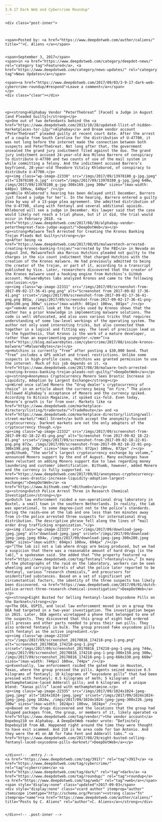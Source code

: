 ```yaml
---
3.9.17 Dark Web and Cybercrime Roundup"
---
```

<article class="post-listing post-22329 post type-post status-publish format-standard has-post-thumbnail hentry 
 tag-5881 tag-cybercrime tag-dark tag-roundup tag-web">
    
    <div class="post-inner">
    
    
        
    <span>Posted by: <a href="https://www.deepdotweb.com/author/caliens/" title="">C. Aliens </a></span>
    
    
    <span>September 3, 2017</span>
    <span>in <a href="https://www.deepdotweb.com/category/deepdot-news/" rel="category tag">Featured</a>, <a href="https://www.deepdotweb.com/category/news-updates/" rel="category tag">News Updates</a></span>
    
    <span><a href="https://www.deepdotweb.com/2017/09/03/3-9-17-dark-web-cybercrime-roundup/#respond">Leave a comment</a></span>
    </p>
    <div class="clear"></div>
    
    
    
    <p><strong>Alphabay Vendor “PeterTheGreat” [Faced] a Judge in August [and Pleaded Guilty]</strong></p>
    <p>One out of two defendants behind the <a href="https://www.deepdotweb.com/2013/10/28/updated-llist-of-hidden-marketplaces-tor-i2p/">Alphabay</a> and Dream vendor account “PeterTheGreat” pleaded guilty at recent court date. After the arrest of a couple from South Carolina for the distribution of U-47700, it was not long before the internet made the connection between both suspects and PeterTheGreat. Not long after that, the government unsealed the grand jury indictment filed against the duo. The grand jury indictment accused 24-year-old Ana Milena Barrero of conspiracy to distribute U-47700 and two counts of use of the mail system in while committing a felony. And the indictment accused Barrero’s boyfriend, 28-year-old Theodore Vitaliy Khleborod, of conspiracy to distribute U-47700.</p>
    <p><img class="wp-image-22330" src="/imgs/2017/09/13978180_g-jpg.jpeg" alt="13978180_G.jpg" srcset="/imgs/2017/09/13978180_g-jpg.jpeg 640w, /imgs/2017/09/13978180_g-jpg-300x169.jpeg 300w" sizes="(max-width: 640px) 100vw, 640px" /></p>
    <p>While Khleborod’s hearing has been delayed until December, Barrero just faced a judge for her’s. In the hearing, Barrero entered a guilty plea by way of a 13-page plea agreement. She admitted distribution of the U-47700, along with fentanyl and several additional opioids. Khleborod will see a judge in December. His lawyer said that the case would likely not reach a trial phase, but if it did, the trial would occur in February 2018. <a href="https://www.deepdotweb.com/2017/08/30/alphabay-vendor-peterthegreat-face-judge-august/">DeepDotWeb</a></p>
    <p><strong>Malware Tech Arrested for Creating the Kronos Banking Trojan Pleads Not Guilty</strong></p>
    <p>After being <a href="https://www.deepdotweb.com/2017/08/05/malwaretech-arrested-creating-kronos-banking-trojan/">arrested by the FBI</a> in Nevada on August 2nd, MalwareTech aka Marcus Hutchins pleaded not guilty to the charges in the six count indictment that charged Hutchins with the creation of the Kronos malware. He had previously admitted to being the creator of the trojan, or part of it, according to a transcript published by Vice. Later, researchers discovered that the creator of the Kronos malware used a hooking engine from Hutchins’s GitHub account. MalwareBytes labs analyzed Kronos and came to the following conclusion:</p>
    <p><img class="wp-image-22331" src="/imgs/2017/09/screenshot-from-2017-09-02-17-36-41-png.png" alt="Screenshot from 2017-09-02 17-36-41.png" srcset="/imgs/2017/09/screenshot-from-2017-09-02-17-36-41-png.png 801w, /imgs/2017/09/screenshot-from-2017-09-02-17-36-41-png-300x190.png 300w" sizes="(max-width: 801px) 100vw, 801px" /></p>
    <p>“<em>An overall look at the tricks used by Kronos shows that the author has a prior knowledge in implementing malware solutions. The code is well obfuscated, and also uses various tricks that requires understanding of some low-level workings of the operating system. The author not only used interesting tricks, but also connected them together in a logical and fitting way. The level of precision lead us to the hypothesis, that Kronos is the work of a mature developer, rather than an experimenting youngster.</em>”(<a href="https://blog.malwarebytes.com/cybercrime/2017/08/inside-kronos-malware/">MalwareBytes</a>)</p>
    <p>Hutchins is currently “free” after posting a $30,000 bond. That “free” includes a GPS anklet and travel restrictions. Unlike some suspects in high-profile cases, Hutchins was granted permission to use the internet. Much of his job depends on it. <a href="https://www.deepdotweb.com/2017/08/30/malware-tech-arrested-creating-kronos-banking-trojan-pleads-not-guilty/">DeepDotWeb</a></p>
    <p><strong>Anonymous Cryptocurrency Monero Sees Drastic Increase in Liquidity, Adoption by Largest Exchange</strong></p>
    <p>Wired once called Monero the “drug dealer’s cryptocurrency of choice” in an article about the currency being “on fire.” The piece followed Alphabay’s acceptance of Monero and the currency spiked. According to Bitcoin Magazine, it spiked six-fold. Even today, Monero’s growth is far from over. Markets like <a href="https://www.deepdotweb.com/marketplace-directory/listing/traderoute/">TradeRoute</a> and <a href="https://www.deepdotweb.com/marketplace-directory/listing/wall-street-market/">Wall Street</a> both accept the anonymity-focused cryptocurrency. Darknet markets are not the only adopters of the cryptocurrency though.</p>
    <p><img class="wp-image-22332" src="/imgs/2017/09/screenshot-from-2017-09-02-18-22-01-png.png" alt="Screenshot from 2017-09-02 18-22-01.png" srcset="/imgs/2017/09/screenshot-from-2017-09-02-18-22-01-png.png 872w, /imgs/2017/09/screenshot-from-2017-09-02-18-22-01-png-300x198.png 300w" sizes="(max-width: 872px) 100vw, 872px" /></p>
    <p>Bithumb, “the world’s largest cryptocurrency exchange by volume,” announced Monero support by the end of August. Many exchanges have been reluctant on adding Monero support due to laws regarding money laundering and customer identification. Bithumb, however, added Monero and the currency is fully supported. <a href="https://www.deepdotweb.com/2017/09/02/anonymous-cryptocurrency-monero-sees-drastic-increase-liquidity-adoption-largest-exchange/">DeepDotWeb</a> <a href="https://www.bithumb.com/">Bithumb</a></p>
    <p><strong>Dutch Police Arrest Three in Research Chemical Investigation</strong></p>
    <p>Dutch law enforcement raided a non-operational drug laboratory in Boxtel, a small town in the southern Netherlands. In reality, the lab was operational, to some degree—just not to the police’s standards. During the raids—one at the lab and one less than ten minutes away from it—the police arrested three suspects for international drug distribution. The descriptive phrase fell along the lines of “mail order drug trafficking organization.”</p>
    <p><img class="wp-image-22333" src="/imgs/2017/09/download-jpeg-jpeg.jpeg" alt="download-jpeg.jpeg" srcset="/imgs/2017/09/download-jpeg-jpeg.jpeg 694w, /imgs/2017/09/download-jpeg-jpeg-300x200.jpeg 300w" sizes="(max-width: 694px) 100vw, 694px" /></p>
    <p>“[The lab is] not a lab where drugs are being produced, but we had a suspicion that there was a reasonable amount of hard drugs [in the lab],” a spokesman said. She added that “the property featured <a href="https://www.deepdotweb.com/tag/fentanyl">fentanyl</a>…” In many of the photographs of the raid on the laboratory, workers can be seen wheeling and carrying barrels of what the police later reported to be fentanyl, various “research chemicals,” and precursors for unidentified substances. Based on a set of significant yet circumstantial factors, the identity of the three suspects has likely been discovered. <a href="https://www.deepdotweb.com/2017/09/01/dutch-police-arrest-three-research-chemical-investigation/">DeepDotWeb</a></p>
    <p><strong>Eight Busted for Selling Fentanyl-laced Oxycodone Pills on the Darknet</strong></p>
    <p>The DEA, USPIS, and local law enforcement moved in on a group the DEA had targeted in a two-year investigation. The investigation began in 2015. Later, DEA agents wiretapped a phone that belonged to one of the suspects. They discovered that this group of eight had ordered pill presses and other parts needed to press their own pills. They also ordered fentanyl in bulk. The group pressed fake oxycodone pills with fentanyl as the active ingredient.</p>
    <p><img class="wp-image-22334" src="/imgs/2017/09/screenshot_20170816_174218-png-1-png.png" alt="screenshot_20170816_174218-png-1.png" srcset="/imgs/2017/09/screenshot_20170816_174218-png-1-png.png 744w, /imgs/2017/09/screenshot_20170816_174218-png-1-png-300x150.png 300w, /imgs/2017/09/screenshot_20170816_174218-png-1-png-660x330.png 660w" sizes="(max-width: 744px) 100vw, 744px" /></p>
    <p>Eventually, law enforcement raided the gated home in Houston, Texas, where the group pressed the pills. Agents seized massive 0.5 kilograms of fentanyl; 10 kilograms of “oxycodone pills” that had been pressed with fentanyl; 0.5 kilograms of meth; 5 kilograms of methamphetamine-laced Adderall pills; and 6 kilograms of a unique blend: “Xanax pills” laced with methamphetamine.</p>
    <p><img class="wp-image-22335" src="/imgs/2017/09/1024x1024-jpeg-jpeg.jpeg" alt="1024x1024-jpeg.jpeg" srcset="/imgs/2017/09/1024x1024-jpeg-jpeg.jpeg 1024w, /imgs/2017/09/1024x1024-jpeg-jpeg-300x226.jpeg 300w" sizes="(max-width: 1024px) 100vw, 1024px" /></p>
    <p>Based on the drugs discovered and the locations that the group had shipped packages from, the group, or members of it, likely operated <a href="https://www.deepdotweb.com/tag/vendor/">the vendor account</a> Dopeboy210 on Alphabay. A DeepDotWeb reader wrote: “Definitely Dopeboy210 from AB. Happened right around the time they were thought to have exit scammed. And 210 is he area code for San Antonio. And they were the #1 on AB for fake Fent and Adderall tabs.” <a href="https://www.deepdotweb.com/2017/08/29/eight-busted-selling-fentanyl-laced-oxycodone-pills-darknet/">DeepDotWeb</a></p>
    
    
    </div><!-- .entry /-->
    <a href="https://www.deepdotweb.com/tag/3917/" rel="tag">3917</a> <a href="https://www.deepdotweb.com/tag/cybercrime/" rel="tag">cybercrime</a> <a href="https://www.deepdotweb.com/tag/dark/" rel="tag">dark</a> <a href="https://www.deepdotweb.com/tag/roundup/" rel="tag">roundup</a> <a href="https://www.deepdotweb.com/tag/web/" rel="tag">web</a></span>				<span style="display:none" class="updated">2017-09-03</span>
    <div style="display:none" class="vcard author" itemprop="author" itemscope itemtype="http://schema.org/Person"><strong class="fn" itemprop="name"><a href="https://www.deepdotweb.com/author/caliens/" title="Posts by C. Aliens" rel="author">C. Aliens</a></strong></div>
    
    
    </div><!-- .post-inner -->
</article><!-- .post-listing -->

